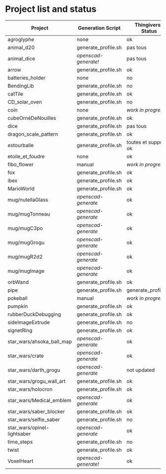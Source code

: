 # Project list and status

| Project                     | Generation Script    | Thingiverse Status   |
|-----------------------------|----------------------|----------------------|
| agroglyphe                  | none                 | ok                   |
| animal_d20                  | generate_profile.sh  | pas tous             |
| animal_dice                 | *openscad-generate!* | pas tous             |
| arrow                       | generate_profile.sh  | ok                   |
| batteries_holder            | none                 | no                   |
| BendingLib                  | generate_profile.sh  | no                   |
| catTile                     | generate_profile.sh  | ok                   |
| CD_solar_oven               | generate_profile.sh  | no                   |
| coin                        | none                 | *work in progress*   |
| cubeOrnéDeNouilles          | generate_profile.sh  | ok                   |
| dice                        | generate_profile.sh  | pas tous             |
| dragon_scale_pattern        | generate_profile.sh  | ok                   |
| estourballe                 | generate_profile.sh  | toutes et support ok |
| etoile_et_foudre            | none                 | ok                   |
| fibo_flower                 | manual               | *work in progress*   |
| fox                         | generate_profile.sh  | ok                   |
| ibex                        | generate_profile.sh  | ok                   |
| MarioWorld                  | generate_profile.sh  | ok                   |
| mug/nutellaGlass            | *openscad-generate*  | ok                   |
| mug/mugTonneau              | *openscad-generate*  | ok                   |
| mug/mugC3po                 | *openscad-generate*  | ok                   |
| mug/mugGrogu                | *openscad-generate*  | ok                   |
| mug/mugR2d2                 | *openscad-generate*  | ok                   |
| mug/mugImage                | *openscad-generate*  | ok                   |
| orbWand                     | generate_profile.sh  | ok                   |
| pipe                        | generate_profile.sh  | generate_profile.sh  |
| pokeball                    | manual               | *work in progress*   |
| pumpkin                     | generate_profile.sh  | ok                   |
| rubberDuckDebugging         | generate_profile.sh  | ok                   |
| sideImageExtrude            | generate_profile.sh  | no                   |
| signetRing                  | generate_profile.sh  | ok                   |
| star_wars/ahsoka_ball_map   | *openscad-generate*  | ok                   |
| star_wars/crate             | *openscad-generate*  | ok                   |
| star_wars/darth_grogu       | *openscad-generate*  | not updated          |
| star_wars/grogu_wall_art    | generate_profile.sh  | ok                   |
| star_wars/holocron          | generate_profile.sh  | ok                   |
| star_wars/Medical_emblem    | *openscad-generate*  | ok                   |
| star_wars/saber_blocker     | generate_profile.sh  | ok                   |
| star_wars/selfie_saber      | generate_profile.sh  | no                   |
| star_wars/opinel-lightsaber | *openscad-generate*  | ok                   |
| time_steps                  | generate_profile.sh  | no                   |
| twist                       | generate_profile.sh  | ok                   |
| VoxelHeart                  | *openscad-generate!* | ok                   |
